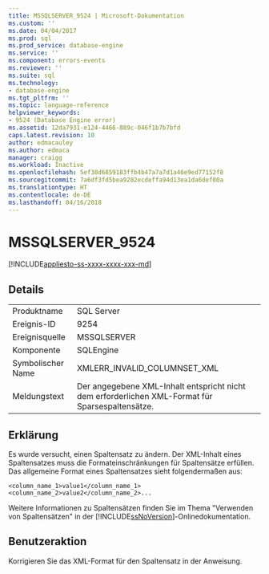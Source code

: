```yaml
---
title: MSSQLSERVER_9524 | Microsoft-Dokumentation
ms.custom: ''
ms.date: 04/04/2017
ms.prod: sql
ms.prod_service: database-engine
ms.service: ''
ms.component: errors-events
ms.reviewer: ''
ms.suite: sql
ms.technology:
- database-engine
ms.tgt_pltfrm: ''
ms.topic: language-reference
helpviewer_keywords:
- 9524 (Database Engine error)
ms.assetid: 12da7931-e124-4466-889c-046f1b7b7bfd
caps.latest.revision: 10
author: edmacauley
ms.author: edmaca
manager: craigg
ms.workload: Inactive
ms.openlocfilehash: 5ef38d6859183ffb4b47a7a7d1a46e9ed77152f8
ms.sourcegitcommit: 7a6df3fd5bea9282ecdeffa94d13ea1da6def80a
ms.translationtype: HT
ms.contentlocale: de-DE
ms.lasthandoff: 04/16/2018
---
```

# <a name="mssqlserver9524"></a>MSSQLSERVER_9524
[!INCLUDE[appliesto-ss-xxxx-xxxx-xxx-md](../../includes/appliesto-ss-xxxx-xxxx-xxx-md.md)]
  
## <a name="details"></a>Details  
  
|||  
|-|-|  
|Produktname|SQL Server|  
|Ereignis-ID|9254|  
|Ereignisquelle|MSSQLSERVER|  
|Komponente|SQLEngine|  
|Symbolischer Name|XMLERR_INVALID_COLUMNSET_XML|  
|Meldungstext|Der angegebene XML-Inhalt entspricht nicht dem erforderlichen XML-Format für Sparsespaltensätze.|  
  
## <a name="explanation"></a>Erklärung  
Es wurde versucht, einen Spaltensatz zu ändern. Der XML-Inhalt eines Spaltensatzes muss die Formateinschränkungen für Spaltensätze erfüllen. Das allgemeine Format eines Spaltensatzes sieht folgendermaßen aus:  
  
`<column_name_1>value1</column_name_1><column_name_2>value2</column_name_2>...`  
  
Weitere Informationen zu Spaltensätzen finden Sie im Thema "Verwenden von Spaltensätzen" in der [!INCLUDE[ssNoVersion](../../includes/ssnoversion-md.md)]-Onlinedokumentation.  
  
## <a name="user-action"></a>Benutzeraktion  
Korrigieren Sie das XML-Format für den Spaltensatz in der Anweisung.  
  
